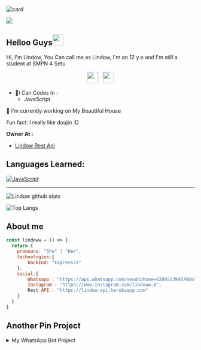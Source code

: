![card](https://cardivo.vercel.app/api?name=Lindow%20Amamiya&description=Hi,%20i%27m%20a%20just%20newbie%20programer%20and%20i%27m%2012%20y.o.%20Nice%20to%20meet%20you%20👋&image=https://avatars.githubusercontent.com/u/76984961?s=400&u=acb8f5ca5c6f9a886400758a7e2eec42ca4fe91a&v=4&backgroundColor=%23ecf0f1&instagram=lindoww.8&github=lindow666&pattern=leaf&colorPattern=%23eaeaea)

![](https://visitor-badge.glitch.me/badge?page_id=lindow666)
## Helloo Guys<img src="https://github.com/TheDudeThatCode/TheDudeThatCode/blob/master/Assets/Hi.gif" width="29px">
Hi, I'm Lindow, You Can call me as Lindow, I'm an 12 y.o and I'm still a student at SMPN 4 Setu
<br>
<p align='center'>
   <a href="https://wa.me/6289513946766"><img height="30" src="https://c.top4top.io/p_1837yybbf0.jpeg"></a>&nbsp;&nbsp;
   <a href="https://instagram.com/lindoww.8"><img height="30" src="https://raw.githubusercontent.com/TobyG74/TobyG74/main/instagram.jpg"></a>
</P>

- 🌱I Can Codes In :
  - JavaScript
 
 🔭 I’m currently working on My Beautiful House
 
 Fun fact: I really like doujin :D

**Owner At :**
- [Lindow Rest Api](https://lindow-api.herokuapp.com)

## Languages Learned:
[![JavaScript](https://img.shields.io/badge/JavaScript-yellow?style=for-the-badge&logo=javascript&logoColor=white&labelColor=101010)]()

___

![Lindow github stats](https://github-readme-stats.vercel.app/api?username=mccnlight&show_icons=true&theme=tokyonight)

![Top Langs](https://github-readme-stats.vercel.app/api/top-langs/?username=mccnlight&hide=css,html&theme=tokyonight)

## About me
```js
const lindoww = () => {
  return {
    pronouns: "She" | "Her",
    technologies:{
        backEnd: "ExpressJs"
    },
    social:{
        Whatsapp : "https://api.whatsapp.com/send?phone=6289513946766&text=Halo+Lindow",
        Instagram : "https://www.instagram.com/lindoww.8",
        Rest API : "https://lindow-api.herokuapp.com"
    }
  }
}
```

## Another Pin Project
<details>
  <summary>My WhatsApp Bot Project</summary>
  <a href="https://github.com/mccnlight/Imgtosticker">
    <img src="https://github-readme-stats.vercel.app/api/pin/?username=mccnlight&repo=Imgtosticker">
  </a>
  <a href="https://github.com/mccnlight/StickerWithWm">
    <img src="https://github-readme-stats.vercel.app/api/pin/?username=mccnlight&repo=StickerWithWm">
  </a>
  <a href="https://github.com/mccnlight/Ytmp3AutoDownloader">
    <img src="https://github-readme-stats.vercel.app/api/pin/?username=mccnlight&repo=Ytmp3AutoDownloader">
</details>
<!--

**Zhirrr/Zhirrr** is a ✨ _special_ ✨ repository because its `README.md` (this file) appears on your GitHub profile.














